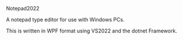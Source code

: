 Notepad2022

A notepad type editor for use with Windows PCs.

This is written in WPF format using VS2022 and the dotnet Framework.

